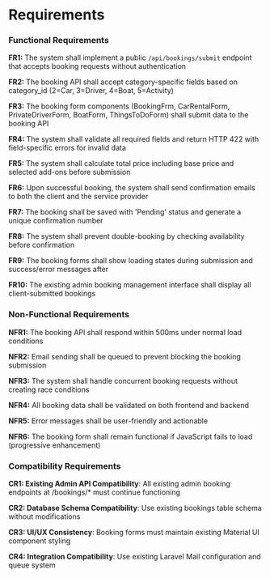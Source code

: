 # Requirements

### Functional Requirements

**FR1:** The system shall implement a public `/api/bookings/submit` endpoint that accepts booking requests without authentication

**FR2:** The booking API shall accept category-specific fields based on category_id (2=Car, 3=Driver, 4=Boat, 5=Activity)

**FR3:** The booking form components (BookingFrm, CarRentalForm, PrivateDriverForm, BoatForm, ThingsToDoForm) shall submit data to the booking API

**FR4:** The system shall validate all required fields and return HTTP 422 with field-specific errors for invalid data

**FR5:** The system shall calculate total price including base price and selected add-ons before submission

**FR6:** Upon successful booking, the system shall send confirmation emails to both the client and the service provider

**FR7:** The booking shall be saved with 'Pending' status and generate a unique confirmation number

**FR8:** The system shall prevent double-booking by checking availability before confirmation

**FR9:** The booking forms shall show loading states during submission and success/error messages after

**FR10:** The existing admin booking management interface shall display all client-submitted bookings

### Non-Functional Requirements

**NFR1:** The booking API shall respond within 500ms under normal load conditions

**NFR2:** Email sending shall be queued to prevent blocking the booking submission

**NFR3:** The system shall handle concurrent booking requests without creating race conditions

**NFR4:** All booking data shall be validated on both frontend and backend

**NFR5:** Error messages shall be user-friendly and actionable

**NFR6:** The booking form shall remain functional if JavaScript fails to load (progressive enhancement)

### Compatibility Requirements

**CR1: Existing Admin API Compatibility**: All existing admin booking endpoints at /bookings/* must continue functioning

**CR2: Database Schema Compatibility**: Use existing bookings table schema without modifications

**CR3: UI/UX Consistency**: Booking forms must maintain existing Material UI component styling

**CR4: Integration Compatibility**: Use existing Laravel Mail configuration and queue system
